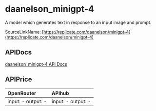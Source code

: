 # daanelson_minigpt-4

A model which generates text in response to an input image and prompt.

SourceLinkName: [https://replicate.com/daanelson/minigpt-4](https://replicate.com/daanelson/minigpt-4)

## APIDocs

[daanelson_minigpt-4 API Docs](../apis/daanelson_minigpt-4.md)

## APIPrice

| OpenRouter | APIhub |
|:---|:---|
| input: - output: - | input: - output: - |
